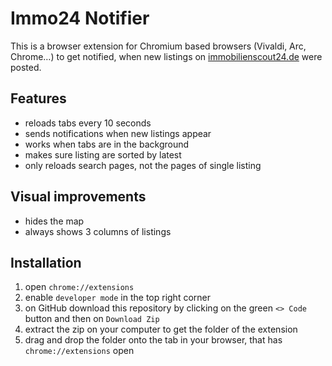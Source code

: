 # Immo24 Notifier

This is a browser extension for Chromium based browsers (Vivaldi, Arc, Chrome…) to get notified, when new listings on [immobilienscout24.de](https://www.immobilienscout24.de) were posted.


## Features
- reloads tabs every 10 seconds
- sends notifications when new listings appear
- works when tabs are in the background
- makes sure listing are sorted by latest
- only reloads search pages, not the pages of single listing

## Visual improvements

- hides the map
- always shows 3 columns of listings

## Installation

1. open `chrome://extensions`
2. enable `developer mode` in the top right corner
4. on GitHub download this repository by clicking on the green `<> Code` button and then on `Download Zip`
5. extract the zip on your computer to get the folder of the extension
6. drag and drop the folder onto the tab in your browser, that has `chrome://extensions` open
